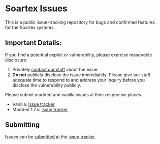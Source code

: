 Soartex Issues
======

This is a public issue-tracking repository for bugs and confirmed features for the Soartex systems.

## Important Details:

If you find a potential exploit or vulnerability, please exercise reasonable disclosure:

1. Privately [contact our staff](mailto:contactsoartexfanver@gmail.com?subject=Important%20security%20vulnerability) about the issue.
2. **Do not** publicly disclose the issue immediately. Please give our staff adequate time to respond to and address your inquiry before you disclose the vulnerability publicly.

Please submit modded and vanilla issues at their respective places.

* Vanilla: [Issue tracker](http://forums.soartex.net/forums/bug-reports.54/)
* Modded 1.7.x: [Issue tracker](https://github.com/Soartex-Modded/Modded-1.7.x/issues)


## Submitting

Issues can be [submitted](https://github.com/Soartex/Issues/issues/new) at the [issue tracker](https://github.com/Soartex/Issues/issues).

